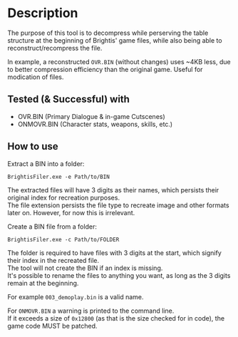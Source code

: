# Description

The purpose of this tool is to decompress while perserving the table structure at the beginning of Brightis' game files, while also being able to reconstruct/recompress the file.

In example, a reconstructed `OVR.BIN` (without changes) uses ~4KB less, due to better compression efficiency than the original game. Useful for modication of files.

## Tested (& Successful) with

- OVR.BIN (Primary Dialogue & in-game Cutscenes)
- ONMOVR.BIN (Character stats, weapons, skills, etc.)

## How to use

Extract a BIN into a folder:

```command line
BrightisFiler.exe -e Path/to/BIN
```

The extracted files will have 3 digits as their names, which persists their original index for recreation purposes.  
The file extension persists the file type to recreate image and other formats later on. However, for now this is irrelevant.

Create a BIN file from a folder:

```command line
BrightisFiler.exe -c Path/to/FOLDER 
```

The folder is required to have files with 3 digits at the start, which signify their index in the recreated file.  
The tool will not create the BIN if an index is missing.  
It's possible to rename the files to anything you want, as long as the 3 digits remain at the beginning.

For example `003_demoplay.bin` is a valid name.

For `ONMOVR.BIN` a warning is printed to the command line.  
If it exceeds a size of `0x12800` (as that is the size checked for in code), the game code MUST be patched.
